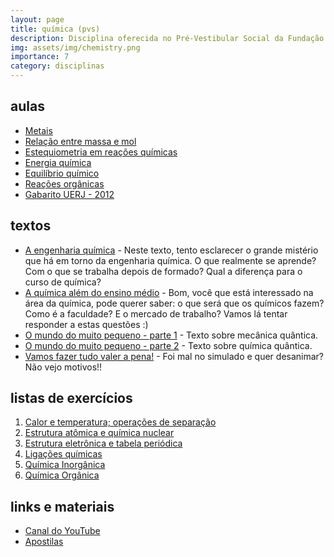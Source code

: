 ```yaml
---
layout: page
title: química (pvs)
description: Disciplina oferecida no Pré-Vestibular Social da Fundação CECIERJ.
img: assets/img/chemistry.png
importance: 7
category: disciplinas
---
```


## aulas

* [Metais](https://afraniomelo.github.io/metais/) 
* [Relação entre massa e mol](https://afraniomelo.github.io/massa_mol/)
* [Estequiometria em reações químicas](https://afraniomelo.github.io/estequiometria/)
* [Energia química](https://afraniomelo.github.io/energia_quimica/)
* [Equilíbrio químico]()
* [Reações orgânicas]()
* [Gabarito UERJ - 2012]()

## textos

* [A engenharia química](https://afraniomelo.github.io/eng_quim/) - Neste texto, tento esclarecer o grande mistério que há em torno da engenharia química. O que realmente se aprende? Com o que se trabalha depois de formado? Qual a diferença para o curso de química?
* [A química além do ensino médio](https://afraniomelo.github.io/quim_pos_medio/) - Bom, você que está interessado na área da química, pode querer saber: o que será que os químicos fazem? Como é a faculdade? E o mercado de trabalho? Vamos lá tentar responder a estas questões :)
* [O mundo do muito pequeno - parte 1]() - Texto sobre mecânica quântica.
* [O mundo do muito pequeno - parte 2]() - Texto sobre química quântica.
* [Vamos fazer tudo valer a pena!]() - Foi mal no simulado e quer desanimar? Não vejo motivos!!

## listas de exercícios

1. [Calor e temperatura; operações de separação](https://drive.google.com/file/d/1aOeR3KcsC8qMIGO1Tnu_bqbUOx7JqNlk/view?usp=sharing)
2. [Estrutura atômica e química nuclear](https://drive.google.com/file/d/1jySMEp9zBRacdrQY5SH2diyxy4ZvU6Bx/view?usp=sharing)
3. [Estrutura eletrônica e tabela periódica](https://drive.google.com/file/d/1mHU0hkl6qd7o-WhzhqBy2bWhK4ZCMoMf/view?usp=sharing)
4. [Ligações químicas](https://drive.google.com/file/d/1k7jy1v_3nzSMdrkXyMXNjnW9Zd5gJwzi/view?usp=sharing)
5. [Química Inorgânica](https://drive.google.com/file/d/18PYCAZsjcZ0uoFfwn3IKR8MO0Sby1DEi/view?usp=sharing)
6. [Química Orgânica](https://drive.google.com/file/d/1yCEFQvPlqrFv0k0YV51qQcIBzzQz3Fmm/view?usp=sharing)

## links e materiais

* [Canal do YouTube](https://www.youtube.com/c/PVSCecierj)
* [Apostilas](https://canal.cecierj.edu.br/conteudo/pre_vestibular_social)
 

